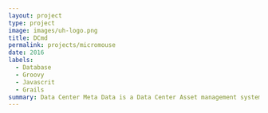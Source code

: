 ```yaml
---
layout: project
type: project
image: images/uh-logo.png
title: DCmd
permalink: projects/micromouse
date: 2016
labels:
  - Database
  - Groovy
  - Javascrit
  - Grails
summary: Data Center Meta Data is a Data Center Asset management system that maintains records for applications, servers, software clusters, as well as the individuals responsible for them..
---
```


